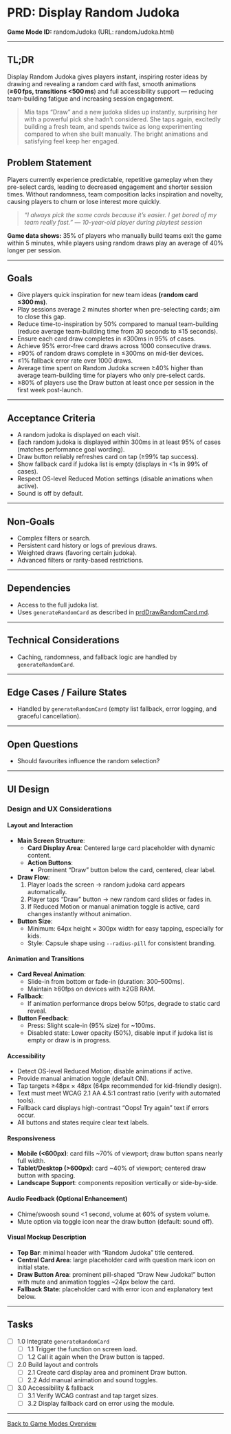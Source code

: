 # PRD: Display Random Judoka

**Game Mode ID:** randomJudoka (URL: randomJudoka.html)

---

## TL;DR

Display Random Judoka gives players instant, inspiring roster ideas by drawing and revealing a random card with fast, smooth animations (**≥60 fps, transitions <500 ms**) and full accessibility support — reducing team-building fatigue and increasing session engagement.

> Mia taps “Draw” and a new judoka slides up instantly, surprising her with a powerful pick she hadn’t considered. She taps again, excitedly building a fresh team, and spends twice as long experimenting compared to when she built manually. The bright animations and satisfying feel keep her engaged.

## Problem Statement

Players currently experience predictable, repetitive gameplay when they pre-select cards, leading to decreased engagement and shorter session times. Without randomness, team composition lacks inspiration and novelty, causing players to churn or lose interest more quickly.

> _“I always pick the same cards because it’s easier. I get bored of my team really fast.” — 10-year-old player during playtest session_

**Game data shows:** 35% of players who manually build teams exit the game within 5 minutes, while players using random draws play an average of 40% longer per session.

---

## Goals

- Give players quick inspiration for new team ideas **(random card ≤300 ms)**.
- Play sessions average 2 minutes shorter when pre-selecting cards; aim to close this gap.
- Reduce time-to-inspiration by 50% compared to manual team-building (reduce average team-building time from 30 seconds to ≤15 seconds).
- Ensure each card draw completes in ≤300ms in 95% of cases.
- Achieve 95% error-free card draws across 1000 consecutive draws.
- ≥90% of random draws complete in ≤300ms on mid-tier devices.
- ≤1% fallback error rate over 1000 draws.
- Average time spent on Random Judoka screen ≥40% higher than average team-building time for players who only pre-select cards.
- ≥80% of players use the Draw button at least once per session in the first week post-launch.

---

## Acceptance Criteria

- A random judoka is displayed on each visit.
- Each random judoka is displayed within 300ms in at least 95% of cases (matches performance goal wording).
- Draw button reliably refreshes card on tap (≥99% tap success).
- Show fallback card if judoka list is empty (displays in <1s in 99% of cases).
- Respect OS-level Reduced Motion settings (disable animations when active).
- Sound is off by default.

---

## Non-Goals

- Complex filters or search.
- Persistent card history or logs of previous draws.
- Weighted draws (favoring certain judoka).
- Advanced filters or rarity-based restrictions.

---

## Dependencies

- Access to the full judoka list.
- Uses `generateRandomCard` as described in [prdDrawRandomCard.md](prdDrawRandomCard.md).

---

## Technical Considerations

- Caching, randomness, and fallback logic are handled by `generateRandomCard`.

---

## Edge Cases / Failure States

- Handled by `generateRandomCard` (empty list fallback, error logging, and graceful cancellation).

---

## Open Questions

- Should favourites influence the random selection?

---

## UI Design

### Design and UX Considerations

#### Layout and Interaction

- **Main Screen Structure**:
  - **Card Display Area**: Centered large card placeholder with dynamic content.
  - **Action Buttons**:
    - Prominent “Draw” button below the card, centered, clear label.
- **Draw Flow**:
  1. Player loads the screen → random judoka card appears automatically.
  2. Player taps “Draw” button → new random card slides or fades in.
  3. If Reduced Motion or manual animation toggle is active, card changes instantly without animation.
- **Button Size**:
  - Minimum: 64px height × 300px width for easy tapping, especially for kids.
  - Style: Capsule shape using `--radius-pill` for consistent branding.

#### Animation and Transitions

- **Card Reveal Animation**:
  - Slide-in from bottom or fade-in (duration: 300–500ms).
  - Maintain ≥60fps on devices with ≥2GB RAM.
- **Fallback**:
  - If animation performance drops below 50fps, degrade to static card reveal.
- **Button Feedback**:
  - Press: Slight scale-in (95% size) for ~100ms.
  - Disabled state: Lower opacity (50%), disable input if judoka list is empty or draw is in progress.

#### Accessibility

- Detect OS-level Reduced Motion; disable animations if active.
- Provide manual animation toggle (default ON).
- Tap targets ≥48px × 48px (64px recommended for kid-friendly design).
- Text must meet WCAG 2.1 AA 4.5:1 contrast ratio (verify with automated tools).
- Fallback card displays high-contrast “Oops! Try again” text if errors occur.
- All buttons and states require clear text labels.

#### Responsiveness

- **Mobile (<600px)**: card fills ~70% of viewport; draw button spans nearly full width.
- **Tablet/Desktop (>600px)**: card ~40% of viewport; centered draw button with spacing.
- **Landscape Support**: components reposition vertically or side-by-side.

#### Audio Feedback (Optional Enhancement)

- Chime/swoosh sound <1 second, volume at 60% of system volume.
- Mute option via toggle icon near the draw button (default: sound off).

#### Visual Mockup Description

- **Top Bar**: minimal header with “Random Judoka” title centered.
- **Central Card Area**: large placeholder card with question mark icon on initial state.
- **Draw Button Area**: prominent pill-shaped “Draw New Judoka!” button with mute and animation toggles ~24px below the card.
- **Fallback State**: placeholder card with error icon and explanatory text below.

---

## Tasks

- [ ] 1.0 Integrate `generateRandomCard`
  - [ ] 1.1 Trigger the function on screen load.
  - [ ] 1.2 Call it again when the Draw button is tapped.
- [ ] 2.0 Build layout and controls
  - [ ] 2.1 Create card display area and prominent Draw button.
  - [ ] 2.2 Add manual animation and sound toggles.
- [ ] 3.0 Accessibility & fallback
  - [ ] 3.1 Verify WCAG contrast and tap target sizes.
  - [ ] 3.2 Display fallback card on error using the module.

---

[Back to Game Modes Overview](prdGameModes.md)
